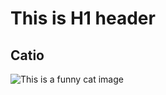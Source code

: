 # This is H1 header 


## Catio

![This is a funny cat image](https://github.com/user-attachments/assets/ee30ac78-2fa8-4c06-8f59-b58ab13b2efc)
